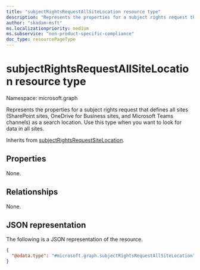 ```yaml
---
title: "subjectRightsRequestAllSiteLocation resource type"
description: "Represents the properties for a subject rights request that defines all sites (SharePoint sites, OneDrive for Business sites, and Microsoft Teams channels) as a search location."
author: "skadam-msft"
ms.localizationpriority: medium
ms.subservice: "non-product-specific-compliance"
doc_type: resourcePageType
---
```


# subjectRightsRequestAllSiteLocation resource type

Namespace: microsoft.graph

Represents the properties for a subject rights request that defines all sites (SharePoint sites, OneDrive for Business sites, and Microsoft Teams channels) as a search location. Use this type when you want to look for data in all sites.

Inherits from [subjectRightsRequestSiteLocation](../resources/subjectrightsrequestsitelocation.md).

## Properties
None.

## Relationships
None.

## JSON representation
The following is a JSON representation of the resource.
<!-- {
  "blockType": "resource",
  "@odata.type": "microsoft.graph.subjectRightsRequestAllSiteLocation"
}
-->
``` json
{
  "@odata.type": "#microsoft.graph.subjectRightsRequestAllSiteLocation"
}
```

